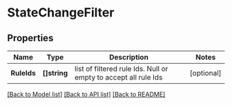 # StateChangeFilter

## Properties

Name | Type | Description | Notes
------------ | ------------- | ------------- | -------------
**RuleIds** | **[]string** | list of filtered rule Ids. Null or empty to accept all rule Ids | [optional] 

[[Back to Model list]](../README.md#documentation-for-models) [[Back to API list]](../README.md#documentation-for-api-endpoints) [[Back to README]](../README.md)


